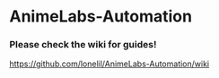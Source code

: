# AnimeLabs-Automation

### Please check the wiki for guides!

https://github.com/lonelil/AnimeLabs-Automation/wiki
